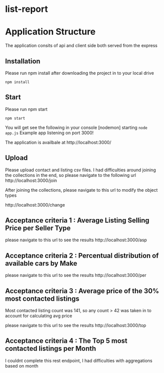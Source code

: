 # list-report

# Application Structure

 The application consits of api and client side both served from the express 


## Installation

Please run npm install after downloading the project in to your local drive

```
npm install
```

## Start

Please run npm start 

```
npm start
```

You will get see the following in your console
[nodemon] starting `node app.js`
Example app listening on port 3000!

The application is availbale at http://localhost:3000/

## Upload

Please upload contact and listing csv files. I had difficulties around joining the collections in the end, so please navigate to the following url
http://localhost:3000/join


After joining the collections, please navigate to this url to modify the object types 

http://localhost:3000/change


## Acceptance criteria 1 : Average Listing Selling Price per Seller Type

please navigate to this url to see the results
http://localhost:3000/asp

## Acceptance criteria 2 : Percentual distribution of available cars by Make

please navigate to this url to see the results
http://localhost:3000/per

## Acceptance criteria 3 : Average price of the 30% most contacted listings
 Most contacted listing count was 141, so any count > 42 was taken in to account for calculating avg price

please navigate to this url to see the results
http://localhost:3000/top


## Acceptance criteria 4 : The Top 5 most contacted listings per Month
 I couldnt complete this rest endpoint, I had difficulties with aggregations based on month
